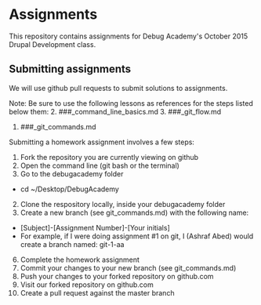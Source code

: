# Assignments
This repository contains assignments for Debug Academy's October 2015 Drupal Development class.

## Submitting assignments
We will use github pull requests to submit solutions to assignments.

Note: Be sure to use the following lessons as references for the steps listed below them:
2. ###_command_line_basics.md
3. ###_git_flow.md
1. ###_git_commands.md

Submitting a homework assignment involves a few steps:
1. Fork the repository you are currently viewing on github
3. Open the command line (git bash or the terminal)
4. Go to the debugacademy folder
  - cd ~/Desktop/DebugAcademy
2. Clone the respository locally, inside your debugacademy folder
5. Create a new branch (see git_commands.md) with the following name:
  - [Subject]-[Assignment Number]-[Your initials]
  - For example, if I were doing assignment #1 on git, I (Ashraf Abed) would create a branch named: git-1-aa
6. Complete the homework assignment
7. Commit your changes to your new branch (see git_commands.md)
8. Push your changes to your forked repository on github.com
9. Visit our forked repository on github.com
10. Create a pull request against the master branch

